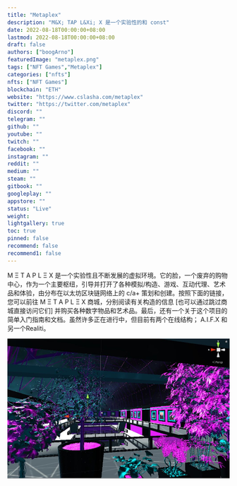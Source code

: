 ```yaml
---
title: "Metaplex"
description: "M&X; TAP L&Xi; X 是一个实验性的和 const"
date: 2022-08-18T00:00:00+08:00
lastmod: 2022-08-18T00:00:00+08:00
draft: false
authors: ["boogArno"]
featuredImage: "metaplex.png"
tags: ["NFT Games","Metaplex"]
categories: ["nfts"]
nfts: ["NFT Games"]
blockchain: "ETH"
website: "https://www.cslasha.com/metaplex"
twitter: "https://twitter.com/metaplex"
discord: ""
telegram: ""
github: ""
youtube: ""
twitch: ""
facebook: ""
instagram: ""
reddit: ""
medium: ""
steam: ""
gitbook: ""
googleplay: ""
appstore: ""
status: "Live"
weight: 
lightgallery: true
toc: true
pinned: false
recommend: false
recommend1: false
---
```

M Ξ T A P L Ξ X 是一个实验性且不断发展的虚拟环境。它的脸，一个废弃的购物中心，作为一个主要枢纽，引导并打开了各种模拟/构造、游戏、互动代理、艺术品和体验，由分布在以太坊区块链网络上的 c/a+ 策划和创建。按照下面的链接，您可以前往 M Ξ T A P L Ξ X 商城，分别阅读有关构造的信息 [也可以通过跳过商城直接访问它们] 并购买各种数字物品和艺术品。最后，还有一个关于这个项目的简单入门指南和文档。虽然许多正在进行中，但目前有两个在线结构； A.I.F.X 和另一个Realiti。

![metaplex-dapp-games-eth-image1_e18dd985e672afd84ff11c4cb9346a93](metaplex-dapp-games-eth-image1_e18dd985e672afd84ff11c4cb9346a93.png)
